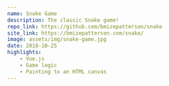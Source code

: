 ```yaml
---
name: Snake Game
description: The classic Snake game!
repo_link: https://github.com/bmizepatterson/snake
site_link: https://bmizepatterson.com/snake/
image: assets/img/snake-game.jpg
date: 2018-10-25
highlights:
    - Vue.js
    - Game logic
    - Painting to an HTML canvas
---
```

